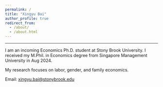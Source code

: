 ```yaml
---
permalink: /
title: "Xingyu Bai"
author_profile: true
redirect_from: 
  - /about/
  - /about.html
---
```





------
I am an incoming Economics Ph.D. student at Stony Brook University. I received my M.Phil. in Economics degree from Singapore Management University in Aug 2024. 

My research focuses on labor, gender, and family economics.

Email: [xingyu.bai@stonybrook.edu](mailto:xingyu.bai@stonybrook.edu)
